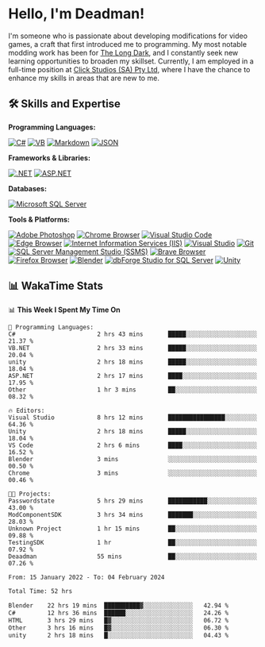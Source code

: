 # Hello, I'm Deadman!

I'm someone who is passionate about developing modifications for video games, a craft that first introduced me to programming. My most notable modding work has been for [The Long Dark](https://www.thelongdark.com/), and I constantly seek new learning opportunities to broaden my skillset. Currently, I am employed in a full-time position at [Click Studios (SA) Pty Ltd](https://www.clickstudios.com.au/), where I have the chance to enhance my skills in areas that are new to me.

## 🛠 Skills and Expertise
**Programming Languages:** 

[![C#](https://img.shields.io/badge/c%23-%23239120.svg?style=for-the-badge&logo=csharp&logoColor=white)](https://docs.microsoft.com/en-us/dotnet/csharp/) [![VB](https://img.shields.io/badge/VB.NET-%239561CC.svg?style=for-the-badge&logo=visualbasic&logoColor=white)](https://docs.microsoft.com/en-us/dotnet/visual-basic/) [![Markdown](https://img.shields.io/badge/markdown-%23000000.svg?style=for-the-badge&logo=markdown&logoColor=white)](https://www.markdownguide.org/) [![JSON](https://img.shields.io/badge/JSON-%23000000.svg?style=for-the-badge&logo=json&logoColor=white)](https://www.json.org/json-en.html)

**Frameworks & Libraries:**

[![.NET](https://img.shields.io/badge/.NET-%23512BD4.svg?style=for-the-badge&logo=dotnet&logoColor=white)](https://dotnet.microsoft.com/) [![ASP.NET](https://img.shields.io/badge/ASP.NET-%23512BD4.svg?style=for-the-badge&logo=dotnet&logoColor=white)](https://dotnet.microsoft.com/apps/aspnet)

**Databases:**

[![Microsoft SQL Server](https://img.shields.io/badge/Microsoft%20SQL%20Server-CC2927?style=for-the-badge&logo=microsoft%20sql%20server&logoColor=white)](https://www.microsoft.com/en-us/sql-server)

**Tools & Platforms:**

[![Adobe Photoshop](https://img.shields.io/badge/adobe%20photoshop-%2331A8FF.svg?style=for-the-badge&logo=adobe-photoshop&logoColor=white)](https://www.adobe.com/products/photoshop.html) [![Chrome Browser](https://img.shields.io/badge/chrome%20browser-%234285F4.svg?style=for-the-badge&logo=google-chrome&logoColor=white)](https://www.google.com/chrome/) [![Visual Studio Code](https://img.shields.io/badge/visual%20studio%20code-%23007ACC.svg?style=for-the-badge&logo=visual-studio-code&logoColor=white)](https://code.visualstudio.com/) [![Edge Browser](https://img.shields.io/badge/edge%20browser-%230078D7.svg?style=for-the-badge&logo=microsoft-edge&logoColor=white)](https://www.microsoft.com/edge) [![Internet Information Services (IIS)](https://img.shields.io/badge/Internet%20Information%20Services-%23512BD4.svg?style=for-the-badge&logo=internet-information-services&logoColor=white)](https://www.iis.net/) [![Visual Studio](https://img.shields.io/badge/visual%20studio-%235C2D91.svg?style=for-the-badge&logo=visual-studio&logoColor=white)](https://visualstudio.microsoft.com/) [![Git](https://img.shields.io/badge/git-%23F05033.svg?style=for-the-badge&logo=git&logoColor=white)](https://git-scm.com/) [![SQL Server Management Studio (SSMS)](https://img.shields.io/badge/SQL%20Server%20Management%20Studio-%23E95420.svg?style=for-the-badge&logo=sql-server-management-studio&logoColor=white)](https://docs.microsoft.com/en-us/sql/ssms/sql-server-management-studio-ssms) [![Brave Browser](https://img.shields.io/badge/brave%20browser-%23FB542B.svg?style=for-the-badge&logo=brave&logoColor=white)](https://brave.com/) [![Firefox Browser](https://img.shields.io/badge/firefox%20browser-%23FF7139.svg?style=for-the-badge&logo=firefox-browser&logoColor=white)](https://www.mozilla.org/en-US/firefox/new/) [![Blender](https://img.shields.io/badge/blender-%23F5792A.svg?style=for-the-badge&logo=blender&logoColor=white)](https://www.blender.org/) [![dbForge Studio for SQL Server](https://img.shields.io/badge/dbForge%20Studio-%23F8981D.svg?style=for-the-badge&logo=dbforge-studio&logoColor=white)](https://www.devart.com/dbforge/sql/studio/) [![Unity](https://img.shields.io/badge/unity-%23000000.svg?style=for-the-badge&logo=unity&logoColor=white)](https://unity.com/) 
 
## 📊 WakaTime Stats
<!--START_SECTION:waka-->
📊 **This Week I Spent My Time On** 

```text
💬 Programming Languages: 
C#                       2 hrs 43 mins       █████░░░░░░░░░░░░░░░░░░░░   21.37 % 
VB.NET                   2 hrs 33 mins       █████░░░░░░░░░░░░░░░░░░░░   20.04 % 
unity                    2 hrs 18 mins       █████░░░░░░░░░░░░░░░░░░░░   18.04 % 
ASP.NET                  2 hrs 17 mins       ████░░░░░░░░░░░░░░░░░░░░░   17.95 % 
Other                    1 hr 3 mins         ██░░░░░░░░░░░░░░░░░░░░░░░   08.32 % 

🔥 Editors: 
Visual Studio            8 hrs 12 mins       ████████████████░░░░░░░░░   64.36 % 
Unity                    2 hrs 18 mins       █████░░░░░░░░░░░░░░░░░░░░   18.04 % 
VS Code                  2 hrs 6 mins        ████░░░░░░░░░░░░░░░░░░░░░   16.52 % 
Blender                  3 mins              ░░░░░░░░░░░░░░░░░░░░░░░░░   00.50 % 
Chrome                   3 mins              ░░░░░░░░░░░░░░░░░░░░░░░░░   00.46 % 

🐱‍💻 Projects: 
Passwordstate            5 hrs 29 mins       ███████████░░░░░░░░░░░░░░   43.00 % 
ModComponentSDK          3 hrs 34 mins       ███████░░░░░░░░░░░░░░░░░░   28.03 % 
Unknown Project          1 hr 15 mins        ██░░░░░░░░░░░░░░░░░░░░░░░   09.88 % 
TestingSDK               1 hr                ██░░░░░░░░░░░░░░░░░░░░░░░   07.92 % 
Deaadman                 55 mins             ██░░░░░░░░░░░░░░░░░░░░░░░   07.26 % 
```


<!--END_SECTION:waka-->

<!--START_SECTION:wakaaddon-->

```txt
From: 15 January 2022 - To: 04 February 2024

Total Time: 52 hrs

Blender    22 hrs 19 mins  ██████████▓░░░░░░░░░░░░░░   42.94 %
C#         12 hrs 36 mins  ██████░░░░░░░░░░░░░░░░░░░   24.26 %
HTML       3 hrs 29 mins   █▓░░░░░░░░░░░░░░░░░░░░░░░   06.72 %
Other      3 hrs 16 mins   █▓░░░░░░░░░░░░░░░░░░░░░░░   06.30 %
unity      2 hrs 18 mins   █░░░░░░░░░░░░░░░░░░░░░░░░   04.43 %
```

<!--END_SECTION:wakaaddon-->
